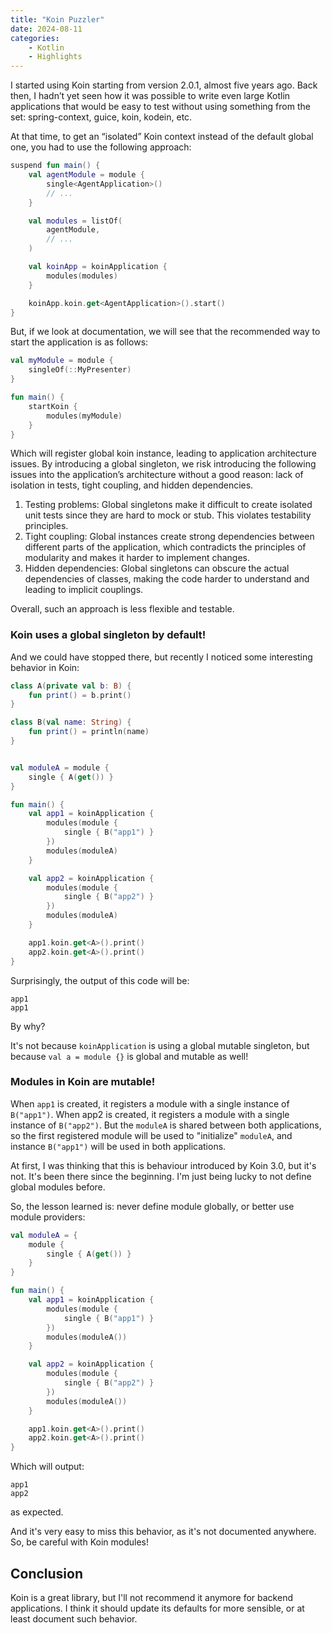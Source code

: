 ```yaml
---
title: "Koin Puzzler"
date: 2024-08-11
categories:
    - Kotlin
    - Highlights
---
```


I started using Koin starting from version 2.0.1, almost five years ago. Back then, I hadn’t yet seen how it was
possible to write even large Kotlin applications that would be easy to test without using something from the set:
spring-context, guice, koin, kodein, etc.

At that time, to get an “isolated” Koin context instead of the default global one, you had to use the following
approach:

```kotlin
suspend fun main() {
    val agentModule = module {
        single<AgentApplication>()
        // ...
    }

    val modules = listOf(
        agentModule,
        // ...
    )

    val koinApp = koinApplication {
        modules(modules)
    }

    koinApp.koin.get<AgentApplication>().start()
}
```

But, if we look at documentation, we will see that the recommended way to start the application is as follows:

```kotlin
val myModule = module {
    singleOf(::MyPresenter)
}

fun main() {
    startKoin {
        modules(myModule)
    }
}
```

Which will register global koin instance, leading to application architecture issues. By introducing a global singleton,
we risk introducing the following issues into the application’s architecture without a good reason: lack of isolation in
tests, tight coupling, and hidden dependencies.

1. Testing problems: Global singletons make it difficult to create isolated unit tests since they are hard to mock or stub. This violates testability principles.
2. Tight coupling: Global instances create strong dependencies between different parts of the application, which contradicts the principles of modularity and makes it harder to implement changes.
3. Hidden dependencies: Global singletons can obscure the actual dependencies of classes, making the code harder to understand and leading to implicit couplings.

Overall, such an approach is less flexible and testable.

### Koin uses a global singleton by default!

And we could have stopped there, but recently I noticed some interesting behavior in Koin:

```kotlin
class A(private val b: B) {
    fun print() = b.print()
}

class B(val name: String) {
    fun print() = println(name)
}


val moduleA = module {
    single { A(get()) }
}

fun main() {
    val app1 = koinApplication {
        modules(module {
            single { B("app1") }
        })
        modules(moduleA)
    }

    val app2 = koinApplication {
        modules(module {
            single { B("app2") }
        })
        modules(moduleA)
    }

    app1.koin.get<A>().print()
    app2.koin.get<A>().print()
}
```

Surprisingly, the output of this code will be:

```
app1
app1
```

By why?

It's not because `koinApplication` is using a global mutable singleton, but because `val a = module {}` is global and mutable as well!

### Modules in Koin are mutable!

When `app1` is created, it registers a module with a single instance of `B("app1")`. When app2 is created, it registers a module with a single instance of `B("app2")`. But the `moduleA` is shared between both applications, so the first registered module will be used to "initialize" `moduleA`, and instance `B("app1")` will be used in both applications.

At first, I was thinking that this is behaviour introduced by Koin 3.0, but it's not. It's been there since the beginning. I'm just being lucky to not define global modules before.

So, the lesson learned is: never define module globally, or better use module providers:

```kotlin
val moduleA = {
    module {
        single { A(get()) }
    }
}

fun main() {
    val app1 = koinApplication {
        modules(module {
            single { B("app1") }
        })
        modules(moduleA())
    }

    val app2 = koinApplication {
        modules(module {
            single { B("app2") }
        })
        modules(moduleA())
    }

    app1.koin.get<A>().print()
    app2.koin.get<A>().print()
}
```

Which will output:

```
app1
app2
```

as expected.

And it's very easy to miss this behavior, as it's not documented anywhere. So, be careful with Koin modules!

## Conclusion

Koin is a great library, but I'll not recommend it anymore for backend applications. I think it should update its defaults for more sensible, or at least document such behavior.

